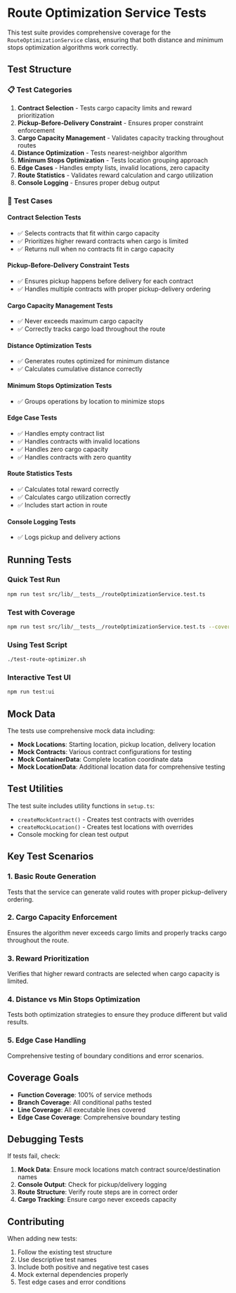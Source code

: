 # Route Optimization Service Tests

This test suite provides comprehensive coverage for the `RouteOptimizationService` class, ensuring that both distance and minimum stops optimization algorithms work correctly.

## Test Structure

### 📋 Test Categories

1. **Contract Selection** - Tests cargo capacity limits and reward prioritization
2. **Pickup-Before-Delivery Constraint** - Ensures proper constraint enforcement
3. **Cargo Capacity Management** - Validates capacity tracking throughout routes
4. **Distance Optimization** - Tests nearest-neighbor algorithm
5. **Minimum Stops Optimization** - Tests location grouping approach
6. **Edge Cases** - Handles empty lists, invalid locations, zero capacity
7. **Route Statistics** - Validates reward calculation and cargo utilization
8. **Console Logging** - Ensures proper debug output

### 🧪 Test Cases

#### Contract Selection Tests
- ✅ Selects contracts that fit within cargo capacity
- ✅ Prioritizes higher reward contracts when cargo is limited
- ✅ Returns null when no contracts fit in cargo capacity

#### Pickup-Before-Delivery Constraint Tests
- ✅ Ensures pickup happens before delivery for each contract
- ✅ Handles multiple contracts with proper pickup-delivery ordering

#### Cargo Capacity Management Tests
- ✅ Never exceeds maximum cargo capacity
- ✅ Correctly tracks cargo load throughout the route

#### Distance Optimization Tests
- ✅ Generates routes optimized for minimum distance
- ✅ Calculates cumulative distance correctly

#### Minimum Stops Optimization Tests
- ✅ Groups operations by location to minimize stops

#### Edge Case Tests
- ✅ Handles empty contract list
- ✅ Handles contracts with invalid locations
- ✅ Handles zero cargo capacity
- ✅ Handles contracts with zero quantity

#### Route Statistics Tests
- ✅ Calculates total reward correctly
- ✅ Calculates cargo utilization correctly
- ✅ Includes start action in route

#### Console Logging Tests
- ✅ Logs pickup and delivery actions

## Running Tests

### Quick Test Run
```bash
npm run test src/lib/__tests__/routeOptimizationService.test.ts
```

### Test with Coverage
```bash
npm run test src/lib/__tests__/routeOptimizationService.test.ts --coverage
```

### Using Test Script
```bash
./test-route-optimizer.sh
```

### Interactive Test UI
```bash
npm run test:ui
```

## Mock Data

The tests use comprehensive mock data including:

- **Mock Locations**: Starting location, pickup location, delivery location
- **Mock Contracts**: Various contract configurations for testing
- **Mock ContainerData**: Complete location coordinate data
- **Mock LocationData**: Additional location data for comprehensive testing

## Test Utilities

The test suite includes utility functions in `setup.ts`:

- `createMockContract()` - Creates test contracts with overrides
- `createMockLocation()` - Creates test locations with overrides
- Console mocking for clean test output

## Key Test Scenarios

### 1. Basic Route Generation
Tests that the service can generate valid routes with proper pickup-delivery ordering.

### 2. Cargo Capacity Enforcement
Ensures the algorithm never exceeds cargo limits and properly tracks cargo throughout the route.

### 3. Reward Prioritization
Verifies that higher reward contracts are selected when cargo capacity is limited.

### 4. Distance vs Min Stops Optimization
Tests both optimization strategies to ensure they produce different but valid results.

### 5. Edge Case Handling
Comprehensive testing of boundary conditions and error scenarios.

## Coverage Goals

- **Function Coverage**: 100% of service methods
- **Branch Coverage**: All conditional paths tested
- **Line Coverage**: All executable lines covered
- **Edge Case Coverage**: Comprehensive boundary testing

## Debugging Tests

If tests fail, check:

1. **Mock Data**: Ensure mock locations match contract source/destination names
2. **Console Output**: Check for pickup/delivery logging
3. **Route Structure**: Verify route steps are in correct order
4. **Cargo Tracking**: Ensure cargo never exceeds capacity

## Contributing

When adding new tests:

1. Follow the existing test structure
2. Use descriptive test names
3. Include both positive and negative test cases
4. Mock external dependencies properly
5. Test edge cases and error conditions
